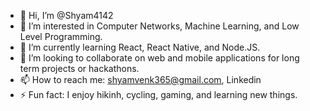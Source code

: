 - 👋 Hi, I’m @Shyam4142
- 👀 I’m interested in Computer Networks, Machine Learning, and Low Level Programming.
- 🌱 I’m currently learning React, React Native, and Node.JS.
- 💞️ I’m looking to collaborate on web and mobile applications for long term projects or hackathons.
- 📫 How to reach me: shyamvenk365@gmail.com, Linkedin
- ⚡ Fun fact: I enjoy hikinh, cycling, gaming, and learning new things. 
